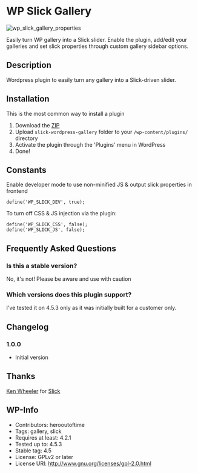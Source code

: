 # WP Slick Gallery

![wp_slick_gallery_properties](https://cloud.githubusercontent.com/assets/1781080/19785643/76545606-9c9a-11e6-813d-1b5293e640ad.png)

Easily turn WP gallery into a Slick slider. Enable the plugin, add/edit your galleries and set slick properties through custom gallery sidebar options.

## Description

Wordpress plugin to easily turn any gallery into a Slick-driven slider.

## Installation

This is the most common way to install a plugin

1. Download the [ZIP](https://github.com/herooutoftime/slick-wordpress-gallery/archive/master.zip)
1. Upload `slick-wordpress-gallery` folder to your `/wp-content/plugins/` directory
1. Activate the plugin through the 'Plugins' menu in WordPress
1. Done!

## Constants

Enable developer mode to use non-minified JS & output slick properties in frontend
```
define('WP_SLICK_DEV', true);
```

To turn off CSS & JS injection via the plugin:

```
define('WP_SLICK_CSS', false);
define('WP_SLICK_JS', false);
```

## Frequently Asked Questions

### Is this a stable version?

No, it's not! Please be aware and use with caution

### Which versions does this plugin support?

I've tested it on 4.5.3 only as it was initially built for a customer only.


## Changelog

### 1.0.0
* Initial version

## Thanks

[Ken Wheeler](https://github.com/kenwheeler) for [Slick](https://github.com/kenwheeler/slick/)

## WP-Info

* Contributors: herooutoftime
* Tags: gallery, slick
* Requires at least: 4.2.1
* Tested up to: 4.5.3
* Stable tag: 4.5
* License: GPLv2 or later
* License URI: http://www.gnu.org/licenses/gpl-2.0.html
